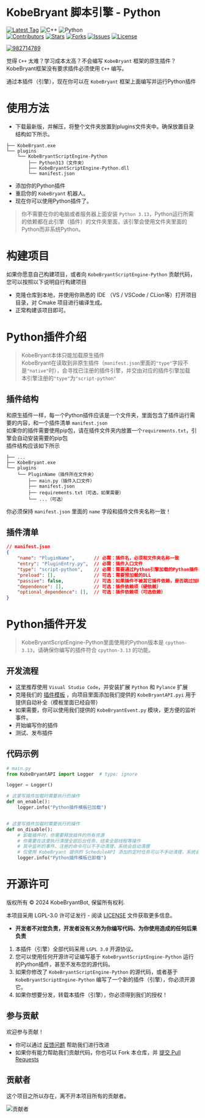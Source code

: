 # KobeBryant 脚本引擎 - Python

[![Latest Tag](https://img.shields.io/github/v/tag/KobeBryantBot/KobeBryantScriptEngine-Python?label=最新版本&style=for-the-badge)](https://github.com/KobeBryantBot/KobeBryantScriptEngine-Python/releases) 
![C++](https://img.shields.io/badge/C++-23-blue?logo=C%2B%2B&logoColor=41a3ed&style=for-the-badge)
![Python](https://img.shields.io/badge/python-3.13-blue?logo=python&logoColor=edb641&style=for-the-badge)  
[![Contributors](https://img.shields.io/github/contributors/KobeBryantBot/KobeBryantScriptEngine-Python.svg?style=for-the-badge)](https://github.com/KobeBryantBot/KobeBryantScriptEngine-Python/graphs/contributors)
[![Stars](https://img.shields.io/github/stars/KobeBryantBot/KobeBryantScriptEngine-Python.svg?style=for-the-badge)](https://github.com/KobeBryantBot/KobeBryantScriptEngine-Python/stargazers)
[![Forks](https://img.shields.io/github/forks/KobeBryantBot/KobeBryantScriptEngine-Python.svg?style=for-the-badge)](https://github.com/KobeBryantBot/KobeBryantScriptEngine-Python/network/members)
[![Issues](https://img.shields.io/github/issues/KobeBryantBot/KobeBryantScriptEngine-Python.svg?style=for-the-badge)](https://github.com/KobeBryantBot/KobeBryantScriptEngine-Python/issues)
[![License](https://img.shields.io/github/license/KobeBryantBot/KobeBryantScriptEngine-Python.svg?style=for-the-badge)](LICENSE)
  
[![982714789](https://img.shields.io/badge/QQ交流群%20982714789-pink?style=for-the-badge&logo=tencent%20qq)](https://qm.qq.com/q/78bKZ18A9O)

觉得 `C++` 太难？学习成本太高？不会编写 `KobeBryant` 框架的原生插件？  
KobeBryant框架没有要求插件必须使用 `C++` 编写。  

通过本插件（引擎），现在你可以在 `KobeBryant` 框架上面编写并运行Python插件


# 使用方法

- 下载最新版，并解压，将整个文件夹放置到plugins文件夹中。确保放置目录结构如下所示。
```text
├── KobeBryant.exe
└── plugins
    └── KobeBryantScriptEngine-Python
        ├── Python313（文件夹）
        ├── KobeBryantScriptEngine-Python.dll
        └── manifest.json
```
- 添加你的Python插件
- 重启你的 `KobeBryant` 机器人。
- 现在你可以使用Python插件了。

> 你不需要在你的电脑或者服务器上面安装 `Python 3.13`，Python运行所需的依赖都在此引擎（插件）的文件夹里面，该引擎会使用文件夹里面的Python而非系统Python。

# 构建项目
如果你愿意自己构建项目，或者向 `KobeBryantScriptEngine-Python` 贡献代码，您可以按照以下说明自行构建项目

- 克隆仓库到本地，并使用你熟悉的 IDE （VS / VSCode / CLion等）打开项目目录，对 Cmake 项目进行编译生成。
- 正常构建该项目即可。 

# Python插件介绍

> KobeBryant本体只能加载原生插件  
> KobeBryant在读取到非原生插件（`manifest.json`里面的`"type"`字段不是`"native"`时），会寻找已注册的插件引擎，并交由对应的插件引擎加载  
> 本引擎注册的`"type"`为`"script-python"`

## 插件结构

和原生插件一样，每一个Python插件应该是一个文件夹，里面包含了插件运行需要的内容，和一个插件清单 `manifest.json`  
如果你的插件需要使用pip包，请在插件文件夹内放置一个`requirements.txt`，引擎会自动安装需要的pip包  
插件结构应该如下所示

```text
├── ...
├── KobeBryant.exe
└── plugins
    └── PluginName（插件所在文件夹）
        ├── main.py（插件入口文件）
        ├── manifest.json
        ├── requirements.txt（可选，如果需要）
        └── ...（可选）
``` 

你必须保持 `manifest.json` 里面的 `name` 字段和插件文件夹名称一致！

## 插件清单

```json
// manifest.json
{
    "name": "PluginName",       // 必需：插件名，必须和文件夹名称一致
    "entry": "PluginEntry.py",  // 必需：插件入口文件
    "type": "script-python",    // 必需：需要通过Python引擎加载的Python插件必须填"script-python"
    "preload": [],              // 可选：需要预加载的DLL
    "passive": false,           // 可选：如果插件不被其它插件依赖，是否跳过加载（一般纯前置插件才填写true）
    "dependence": [],           // 可选：插件依赖项（硬依赖）
    "optional_dependence": [],  // 可选：插件依赖项（可选依赖）
}
```

# Python插件开发
> KobeBryantScriptEngine-Python里面使用的Python版本是 `cpython-3.13`，请确保你编写的插件符合 `cpython-3.13` 的功能。  

## 开发流程
- 这里推荐使用 `Visual Studio Code`，并安装扩展 `Python` 和 `Pylance` 扩展
- 克隆我们的 [插件模板](https://github.com/KobeBryantBot/Python-Plugin-Template) ，向项目里面添加我们提供的 `KobeBryantAPI.pyi` 用于提供自动补全（模板里面已经自带）
- 如果需要，你可以使用我们提供的 `KobeBryantEvent.py` 模块，更方便的监听事件。
- 开始编写你的插件
- 测试、发布插件

## 代码示例
```Python
# main.py
from KobeBryantAPI import Logger  # type: ignore

logger = Logger()

# 这里写插件加载时需要执行的操作
def on_enable():
    logger.info("Python插件模板已加载")


# 这里写插件加载时需要执行的操作
def on_disable():
    # 卸载插件时，你需要释放插件的所有资源
    # 你需要在这里执行清理全部后台任务，结束全部线程等操作
    # 其中监听的事件、注册的命令可以不手动清理，系统会自动清理
    # 仅使用 KobeBryant 提供的 ScheduleAPI 添加的定时任务可以不手动清理，系统会自动清理
    logger.info("Python插件模板已卸载")
```

# 开源许可

版权所有 © 2024 KobeBryantBot, 保留所有权利.

本项目采用 LGPL-3.0 许可证发行 - 阅读 [LICENSE](LICENSE) 文件获取更多信息。   

- **开发者不对您负责，开发者没有义务为你编写代码、为你使用造成的任何后果负责**
1. 本插件（引擎）全部代码采用 `LGPL 3.0` 开源协议。
2. 您可以使用任何开源许可证编写基于 `KobeBryantScriptEngine-Python` 运行的Python插件，甚至不发布您的源代码。
3. 如果你修改了 `KobeBryantScriptEngine-Python` 的源代码，或者基于 `KobeBryantScriptEngine-Python` 编写了一个新的插件（引擎），你必须开源它。
4. 如果你想要分发，转载本插件（引擎），你必须得到我们的授权！

## 参与贡献

欢迎参与贡献！  

- 你可以通过 [反馈问题](https://github.com/KobeBryantBot/KobeBryantScriptEngine-Python/issues/new/choose) 帮助我们进行改进  
- 如果你有能力帮助我们贡献代码，你也可以 Fork 本仓库，并 [提交 Pull Requests](https://github.com/KobeBryantBot/KobeBryantScriptEngine-Python/compare)

## 贡献者

这个项目之所以存在，离不开本项目所有的贡献者。

![贡献者](https://contrib.rocks/image?repo=KobeBryantBot/KobeBryantScriptEngine-Python)
